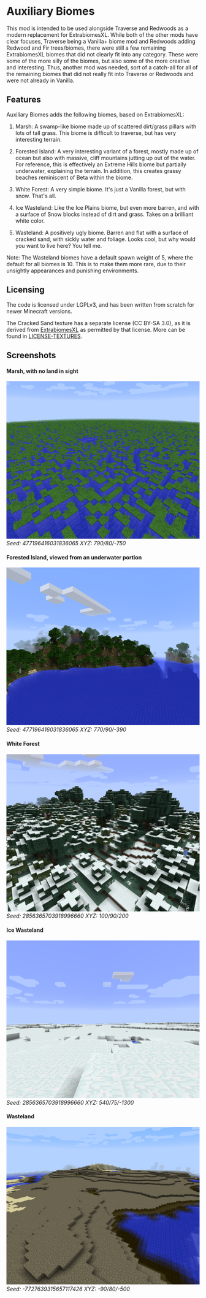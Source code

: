 # Auxiliary Biomes

This mod is intended to be used alongside Traverse and Redwoods as a modern replacement for ExtrabiomesXL. While both
of the other mods have clear focuses, Traverse being a Vanilla+ biome mod and Redwoods adding Redwood and Fir trees/biomes,
there were still a few remaining ExtrabiomesXL biomes that did not clearly fit into any category. These were some of
the more silly of the biomes, but also some of the more creative and interesting. Thus, another mod was needed, sort of
a catch-all for all of the remaining biomes that did not really fit into Traverse or Redwoods and were not already in
Vanilla. 

## Features

Auxiliary Biomes adds the following biomes, based on ExtrabiomesXL:

1. Marsh: A swamp-like biome made up of scattered dirt/grass pillars with lots of tall grass. This biome is difficult
   to traverse, but has very interesting terrain.
   
2. Forested Island: A very interesting variant of a forest, mostly made up of ocean but also with massive, cliff mountains
   jutting up out of the water. For reference, this is effectively an Extreme Hills biome but partially underwater, 
   explaining the terrain. In addition, this creates grassy beaches reminiscent of Beta within the biome.

3. White Forest: A very simple biome. It's just a Vanilla forest, but with snow. That's all.

4. Ice Wasteland: Like the Ice Plains biome, but even more barren, and with a surface of Snow blocks instead of dirt
   and grass. Takes on a brilliant white color.

5. Wasteland: A positively ugly biome. Barren and flat with a surface of cracked sand, with sickly water and foliage.
   Looks cool, but why would you want to live here? You tell me.

Note: The Wasteland biomes have a default spawn weight of 5, where the default for all biomes is 10. This is to make 
them more rare, due to their unsightly appearances and punishing environments.

## Licensing

The code is licensed under LGPLv3, and has been written from scratch for newer Minecraft versions.

The Cracked Sand texture has a separate license (CC BY-SA 3.0), as it is derived from 
[ExtrabiomesXL](https://github.com/ExtrabiomesXL/ExtrabiomesXL) as permitted by that license. More can be found in 
[LICENSE-TEXTURES](LICENSE-TEXTURES.md).

## Screenshots

#### Marsh, with no land in sight
![Marsh](showcase/Marsh.png)
*Seed: 477196416031836065 XYZ: 790/80/-750*

#### Forested Island, viewed from an underwater portion
![Forested Island](showcase/Forested%20Island.png)
*Seed: 477196416031836065 XYZ: 770/90/-390*

#### White Forest
![White Forest](showcase/White%20Forest.png)
*Seed: 2856365703918996660 XYZ: 100/90/200*

#### Ice Wasteland
![Ice Wasteland](showcase/Ice%20Wasteland.png)
*Seed: 2856365703918996660 XYZ: 540/75/-1300*

#### Wasteland
![Wasteland](showcase/Wasteland.png)
*Seed: -7727639315657117426 XYZ: -90/80/-500*